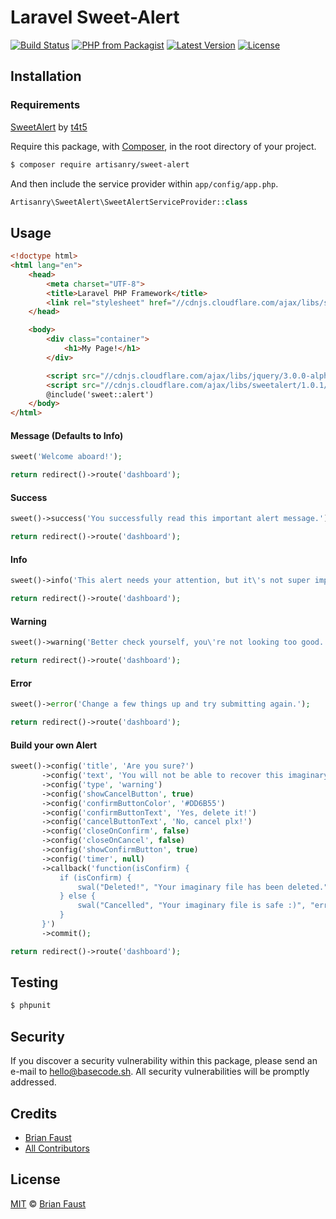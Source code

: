 # Laravel Sweet-Alert

[![Build Status](https://img.shields.io/travis/artisanry/Sweet-Alert/master.svg?style=flat-square)](https://travis-ci.org/artisanry/Sweet-Alert)
[![PHP from Packagist](https://img.shields.io/packagist/php-v/artisanry/sweet-alert.svg?style=flat-square)]()
[![Latest Version](https://img.shields.io/github/release/artisanry/Sweet-Alert.svg?style=flat-square)](https://github.com/artisanry/Sweet-Alert/releases)
[![License](https://img.shields.io/packagist/l/artisanry/Sweet-Alert.svg?style=flat-square)](https://packagist.org/packages/artisanry/Sweet-Alert)

## Installation

### Requirements

[SweetAlert](http://t4t5.github.io/sweetalert/) by [t4t5](https://github.com/t4t5)

Require this package, with [Composer](https://getcomposer.org/), in the root directory of your project.

``` bash
$ composer require artisanry/sweet-alert
```

And then include the service provider within `app/config/app.php`.

``` php
Artisanry\SweetAlert\SweetAlertServiceProvider::class
```

## Usage


```html
<!doctype html>
<html lang="en">
    <head>
        <meta charset="UTF-8">
        <title>Laravel PHP Framework</title>
        <link rel="stylesheet" href="//cdnjs.cloudflare.com/ajax/libs/sweetalert/1.0.1/sweetalert.min.css">
    </head>

    <body>
        <div class="container">
            <h1>My Page!</h1>
        </div>

        <script src="//cdnjs.cloudflare.com/ajax/libs/jquery/3.0.0-alpha1/jquery.min.js"></script>
        <script src="//cdnjs.cloudflare.com/ajax/libs/sweetalert/1.0.1/sweetalert.min.js"></script>
        @include('sweet::alert')
    </body>
</html>

```

#### Message (Defaults to Info)
``` php
sweet('Welcome aboard!');

return redirect()->route('dashboard');
```

#### Success
``` php
sweet()->success('You successfully read this important alert message.');

return redirect()->route('dashboard');
```

#### Info

``` php
sweet()->info('This alert needs your attention, but it\'s not super important.');

return redirect()->route('dashboard');
```

#### Warning
``` php
sweet()->warning('Better check yourself, you\'re not looking too good.');

return redirect()->route('dashboard');
```

#### Error

``` php
sweet()->error('Change a few things up and try submitting again.');

return redirect()->route('dashboard');
```

#### Build your own Alert
``` php
sweet()->config('title', 'Are you sure?')
       ->config('text', 'You will not be able to recover this imaginary file!')
       ->config('type', 'warning')
       ->config('showCancelButton', true)
       ->config('confirmButtonColor', '#DD6B55')
       ->config('confirmButtonText', 'Yes, delete it!')
       ->config('cancelButtonText', 'No, cancel plx!')
       ->config('closeOnConfirm', false)
       ->config('closeOnCancel', false)
       ->config('showConfirmButton', true)
       ->config('timer', null)
       ->callback('function(isConfirm) {
           if (isConfirm) {
               swal("Deleted!", "Your imaginary file has been deleted.", "success");
           } else {
               swal("Cancelled", "Your imaginary file is safe :)", "error");
           }
       }')
       ->commit();

return redirect()->route('dashboard');
```

## Testing

``` bash
$ phpunit
```

## Security

If you discover a security vulnerability within this package, please send an e-mail to hello@basecode.sh. All security vulnerabilities will be promptly addressed.

## Credits

- [Brian Faust](https://github.com/faustbrian)
- [All Contributors](../../contributors)

## License

[MIT](LICENSE) © [Brian Faust](https://basecode.sh)
